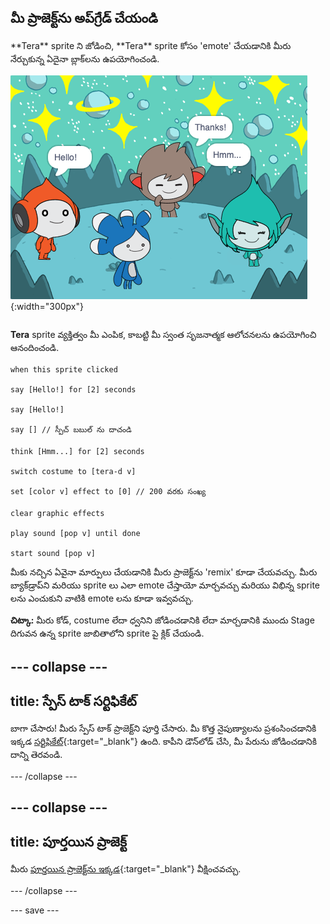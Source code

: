 ## మీ ప్రాజెక్ట్‌ను అప్‌గ్రేడ్ చేయండి

<div style="display: flex; flex-wrap: wrap">
<div style="flex-basis: 200px; flex-grow: 1; margin-right: 15px;">
**Tera** sprite ని జోడించి, **Tera** sprite కోసం 'emote' చేయడానికి మీరు నేర్చుకున్న ఏదైనా బ్లాక్‌లను ఉపయోగించండి.
</div>
<div>

![The Tera sprite on the Stage.](images/tera-step.png){:width="300px"}

</div>
</div>

**Tera** sprite వ్యక్తిత్వం మీ ఎంపిక, కాబట్టి మీ స్వంత సృజనాత్మక ఆలోచనలను ఉపయోగించి ఆనందించండి.

```blocks3
when this sprite clicked

say [Hello!] for [2] seconds

say [Hello!]

say [] // స్పీచ్ బబుల్ ను దాచండి

think [Hmm...] for [2] seconds

switch costume to [tera-d v]

set [color v] effect to [0] // 200 వరకు సంఖ్య

clear graphic effects

play sound [pop v] until done

start sound [pop v]
```

మీకు నచ్చిన ఏవైనా మార్పులు చేయడానికి మీరు ప్రాజెక్ట్‌ను 'remix' కూడా చేయవచ్చు. మీరు బ్యాక్‌డ్రాప్‌ని మరియు sprite లు ఎలా emote చేస్తాయో మార్చవచ్చు మరియు విభిన్న sprite లను ఎంచుకుని వాటికి emote లను కూడా ఇవ్వవచ్చు.

**చిట్కా:** మీరు కోడ్, costume లేదా ధ్వనిని జోడించడానికి లేదా మార్చడానికి ముందు Stage దిగువన ఉన్న sprite జాబితాలోని sprite పై క్లిక్ చేయండి.

--- collapse ---
---
title: స్పేస్ టాక్ సర్టిఫికేట్
---

బాగా చేసారు! మీరు స్పేస్ టాక్ ప్రాజెక్ట్‌ని పూర్తి చేసారు. మీ కొత్త నైపుణ్యాలను ప్రశంసించడానికి ఇక్కడ [సర్టిఫికేట్](https://drive.google.com/file/d/18xx4uNIyRSty_2ujHkGDzGwTgfSGC1AF/view?usp=sharing){:target="_blank"} ఉంది. కాపీని డౌన్‌లోడ్ చేసి, మీ పేరును జోడించడానికి దాన్ని తెరవండి.

--- /collapse ---

--- collapse ---
---
title: పూర్తయిన ప్రాజెక్ట్
---

మీరు [పూర్తయిన ప్రాజెక్ట్‌ను ఇక్కడ](https://scratch.mit.edu/projects/658231668/){:target="_blank"} వీక్షించవచ్చు.

--- /collapse ---

--- save ---
